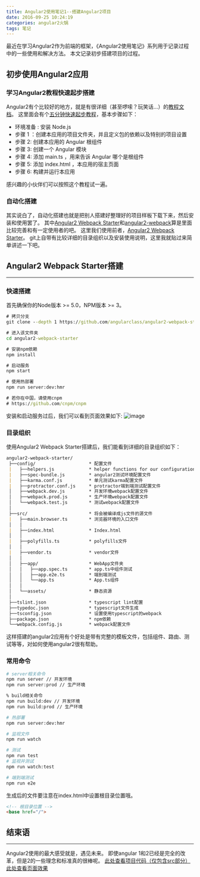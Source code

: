 ```yaml
---
title: Angular2使用笔记1--搭建Angular2项目
date: 2016-09-25 10:24:19
categories: angular2火锅
tags: 笔记
---
```

最近在学习Angular2作为前端的框架，《Angular2使用笔记》系列用于记录过程中的一些使用和解决方法。
本文记录初步搭建项目的过程。
<!--more-->

## 初步使用Angular2应用

### 学习Angular2教程快速起步搭建
Angular2有个比较好的地方，就是有很详细（甚至啰嗦？玩笑话...）的[教程文档](https://angular.cn/docs/ts/latest/)。
这里面会有个[五分钟快速起步教程](https://angular.cn/docs/ts/latest/quickstart.html)，基本步骤如下：
- 环境准备 : 安装 Node.js
- 步骤 1 ：创建本应用的项目文件夹，并且定义包的依赖以及特别的项目设置
- 步骤 2: 创建本应用的 Angular 根组件
- 步骤 3: 创建一个 Angular 模块
- 步骤 4: 添加 main.ts ，用来告诉 Angular 哪个是根组件
- 步骤 5: 添加 index.html ，本应用的宿主页面
- 步骤 6: 构建并运行本应用

感兴趣的小伙伴们可以按照这个教程试一遍。

### 自动化搭建
其实说白了，自动化搭建也就是把别人搭建好整理好的项目样板下载下来，然后安装和使用罢了。
其中[Angular2 Webpack Starter](https://github.com/AngularClass/angular2-webpack-starter)和[angular2-webpack](https://github.com/preboot/angular2-webpack)算是里面比较完善和有一定使用者的吧。
这里我们使用前者，[Angular2 Webpack Starter](https://github.com/AngularClass/angular2-webpack-starter)。
git上自带有比较详细的目录组织以及安装使用说明，这里我就贴过来简单讲述一下吧。

## Angular2 Webpack Starter搭建
---
### 快速搭建
首先确保你的Node版本 >= 5.0，NPM版本 >= 3。
``` cmd
# 拷贝分支
git clone --depth 1 https://github.com/angularclass/angular2-webpack-starter.git

# 进入该文件夹
cd angular2-webpack-starter

# 安装npm依赖
npm install

# 启动服务
npm start

# 使用热部署
npm run server:dev:hmr

# 若你在中国，请使用cnpm
# https://github.com/cnpm/cnpm
```
安装和启动服务过后，我们可以看到页面效果如下:
![image](http://o905ne85q.bkt.clouddn.com/4D9F.tmp.png)

### 目录组织
使用Angular2 Webpack Starter搭建后，我们能看到详细的目录组织如下：
``` md
angular2-webpack-starter/
 ├──config/                    * 配置文件
 |   ├──helpers.js             * helper functions for our configuration files
 |   ├──spec-bundle.js         * angular2测试环境配置文件
 |   ├──karma.conf.js          * 单元测试karma配置文件
 |   ├──protractor.conf.js     * protractor端到端测试配置文件
 │   ├──webpack.dev.js         * 开发环境webpack配置文件
 │   ├──webpack.prod.js        * 生产环境webpack配置文件
 │   └──webpack.test.js        * 测试webpack配置文件
 │
 ├──src/                       * 将会被编译成js文件的源文件
 |   ├──main.browser.ts        * 浏览器环境的入口文件
 │   │
 |   ├──index.html             * Index.html
 │   │
 |   ├──polyfills.ts           * polyfills文件
 │   │
 |   ├──vendor.ts              * vendor文件
 │   │
 │   ├──app/                   * WebApp文件夹
 │   │   ├──app.spec.ts        * app.ts中组件测试
 │   │   ├──app.e2e.ts         * 端到端测试
 │   │   └──app.ts             * App.ts组件
 │   │
 │   └──assets/                * 静态资源
 │
 ├──tslint.json                * typescript lint配置
 ├──typedoc.json               * typescript文件生成
 ├──tsconfig.json              * 设置使用typescript的webpack
 ├──package.json               * npm依赖
 └──webpack.config.js          * webpack配置文件 
```
这样搭建的angular2应用有个好处是带有完整的模板文件，包括组件、路由、测试等等，对如何使用angular2很有帮助。

### 常用命令
``` bash
# server相关命令
npm run server // 开发环境
npm run server:prod // 生产环境

% build相关命令
npm run build:dev // 开发环境
npm run build:prod // 生产环境

# 热部署
npm run server:dev:hmr

# 监视文件
npm run watch

# 测试
npm run test
# 监视并测试
npm run watch:test

# 端到端测试
npm run e2e
```
生成后的文件要注意在index.html中设置根目录位置哦。
``` html
<!-- 根目录位置 -->
<base href="/">
```

## 结束语
-----
Angular2使用的最大感受就是，遇见未来。
即使angular 1和2已经是完全的改革，但是2的一些理念和标准真的很棒呢。
[此处查看项目代码（仅包含src部分）](https://github.com/godbasin/godbasin.github.io/tree/blog-codes/angular2-notes/1-create-angular2-project)
[此处查看页面效果](http://oc8qsv1w6.bkt.clouddn.com/1-create-angular2-project/index.html)